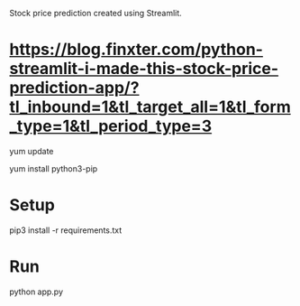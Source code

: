 Stock price prediction created using Streamlit.
# https://blog.finxter.com/python-streamlit-i-made-this-stock-price-prediction-app/?tl_inbound=1&tl_target_all=1&tl_form_type=1&tl_period_type=3

yum update 

yum install python3-pip 

# Setup #
pip3 install -r requirements.txt

# Run # 
python app.py 
